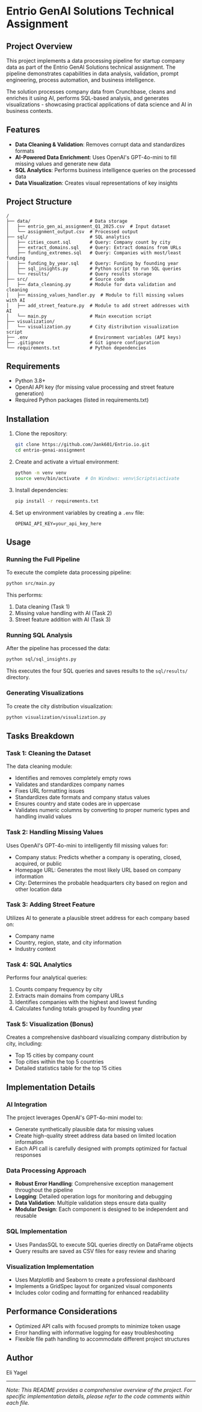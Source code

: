 # Entrio GenAI Solutions Technical Assignment

## Project Overview
This project implements a data processing pipeline for startup company data as part of the Entrio GenAI Solutions technical assignment. The pipeline demonstrates capabilities in data analysis, validation, prompt engineering, process automation, and business intelligence.

The solution processes company data from Crunchbase, cleans and enriches it using AI, performs SQL-based analysis, and generates visualizations - showcasing practical applications of data science and AI in business contexts.

## Features
- **Data Cleaning & Validation**: Removes corrupt data and standardizes formats
- **AI-Powered Data Enrichment**: Uses OpenAI's GPT-4o-mini to fill missing values and generate new data
- **SQL Analytics**: Performs business intelligence queries on the processed data
- **Data Visualization**: Creates visual representations of key insights

## Project Structure
```
/
├── data/                      # Data storage
│   ├── entrio_gen_ai_assignment_Q1_2025.csv  # Input dataset
│   └── assignment_output.csv  # Processed output
├── sql/                       # SQL analytics
│   ├── cities_count.sql       # Query: Company count by city
│   ├── extract_domains.sql    # Query: Extract domains from URLs
│   ├── funding_extremes.sql   # Query: Companies with most/least funding
│   ├── funding_by_year.sql    # Query: Funding by founding year
│   ├── sql_insights.py        # Python script to run SQL queries
│   └── results/               # Query results storage
├── src/                       # Source code
│   ├── data_cleaning.py       # Module for data validation and cleaning
│   ├── missing_values_handler.py  # Module to fill missing values with AI
│   ├── add_street_feature.py  # Module to add street addresses with AI
│   └── main.py                # Main execution script
├── visualization/
│   └── visualization.py       # City distribution visualization script
├── .env                       # Environment variables (API keys)
├── .gitignore                 # Git ignore configuration
└── requirements.txt           # Python dependencies
```

## Requirements
- Python 3.8+
- OpenAI API key (for missing value processing and street feature generation)
- Required Python packages (listed in requirements.txt)

## Installation

1. Clone the repository:
   ```bash
   git clone https://github.com/Jank601/Entrio.io.git
   cd entrio-genai-assignment
   ```

2. Create and activate a virtual environment:
   ```bash
   python -m venv venv
   source venv/bin/activate  # On Windows: venv\Scripts\activate
   ```

3. Install dependencies:
   ```bash
   pip install -r requirements.txt
   ```

4. Set up environment variables by creating a `.env` file:
   ```
   OPENAI_API_KEY=your_api_key_here
   ```

## Usage

### Running the Full Pipeline

To execute the complete data processing pipeline:

```bash
python src/main.py
```

This performs:
1. Data cleaning (Task 1)
2. Missing value handling with AI (Task 2)
3. Street feature addition with AI (Task 3)

### Running SQL Analysis

After the pipeline has processed the data:

```bash
python sql/sql_insights.py
```

This executes the four SQL queries and saves results to the `sql/results/` directory.

### Generating Visualizations

To create the city distribution visualization:

```bash
python visualization/visualization.py
```

## Tasks Breakdown

### Task 1: Cleaning the Dataset
The data cleaning module:
- Identifies and removes completely empty rows
- Validates and standardizes company names
- Fixes URL formatting issues
- Standardizes date formats and company status values
- Ensures country and state codes are in uppercase
- Validates numeric columns by converting to proper numeric types and handling invalid values

### Task 2: Handling Missing Values
Uses OpenAI's GPT-4o-mini to intelligently fill missing values for:
- Company status: Predicts whether a company is operating, closed, acquired, or public
- Homepage URL: Generates the most likely URL based on company information
- City: Determines the probable headquarters city based on region and other location data

### Task 3: Adding Street Feature
Utilizes AI to generate a plausible street address for each company based on:
- Company name
- Country, region, state, and city information
- Industry context

### Task 4: SQL Analytics
Performs four analytical queries:
1. Counts company frequency by city
2. Extracts main domains from company URLs
3. Identifies companies with the highest and lowest funding
4. Calculates funding totals grouped by founding year

### Task 5: Visualization (Bonus)
Creates a comprehensive dashboard visualizing company distribution by city, including:
- Top 15 cities by company count
- Top cities within the top 5 countries
- Detailed statistics table for the top 15 cities

## Implementation Details

### AI Integration
The project leverages OpenAI's GPT-4o-mini model to:
- Generate synthetically plausible data for missing values
- Create high-quality street address data based on limited location information
- Each API call is carefully designed with prompts optimized for factual responses

### Data Processing Approach
- **Robust Error Handling**: Comprehensive exception management throughout the pipeline
- **Logging**: Detailed operation logs for monitoring and debugging
- **Data Validation**: Multiple validation steps ensure data quality
- **Modular Design**: Each component is designed to be independent and reusable

### SQL Implementation
- Uses PandasSQL to execute SQL queries directly on DataFrame objects
- Query results are saved as CSV files for easy review and sharing

### Visualization Implementation
- Uses Matplotlib and Seaborn to create a professional dashboard
- Implements a GridSpec layout for organized visual components
- Includes color coding and formatting for enhanced readability

## Performance Considerations
- Optimized API calls with focused prompts to minimize token usage
- Error handling with informative logging for easy troubleshooting
- Flexible file path handling to accommodate different project structures

## Author
Eli Yagel

---

*Note: This README provides a comprehensive overview of the project. For specific implementation details, please refer to the code comments within each file.*